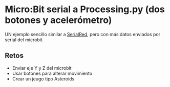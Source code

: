 # Micro:Bit serial a Processing.py (dos botones y acelerómetro)

UN ejemplo sencillo similar a [SerialRed](https://github.com/tomasdecamino/CS_TOLIS/tree/main/SerialRead), pero con más datos enviados por serial del microbit

## Retos
- Enviar eje Y y Z del microbit
- Usar botones para alterar movimiento
- Crear un jeugo tipo Asteroids
